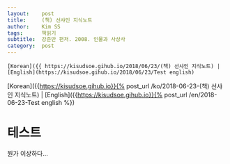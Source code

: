```yaml
---
layout:    post
title:     (책) 선샤인 지식노트
author:    Kim SS
tags: 	   책읽기
subtitle:  강준만 편저. 2008. 인물과 사상사
category:  post
---
```




`[Korean]({{ https://kisudsoe.gihub.io/2018/06/23/(책) 선샤인 지식노트) | [English](https://kisudsoe.gihub.io/2018/06/23/Test english)`

[Korean]({{https://kisudsoe.gihub.io}}{% post_url /ko/2018-06-23-(책) 선샤인 지식노트) | [English]({{https://kisudsoe.gihub.io}}{% post_url /en/2018-06-23-Test english %})

# 테스트

뭔가 이상하다...